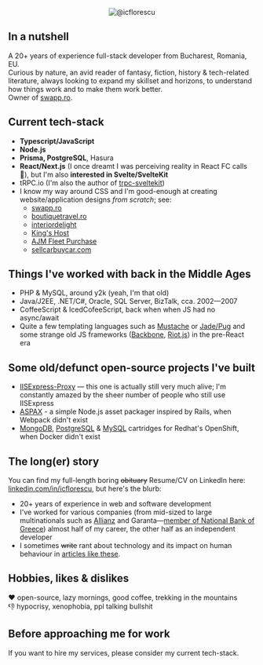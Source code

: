 <p align="center">
  <img alt="@icflorescu" src="https://github-profile-trophy.vercel.app/?username=icflorescu&theme=darkhub&column=4&margin-w=15&margin-h=15" />
</p>

## In a nutshell

A 20+ years of experience full-stack developer from Bucharest, Romania, EU.  
Curious by nature, an avid reader of fantasy, fiction, history & tech-related literature, always looking to expand my skillset and horizons, to understand how things work and to make them work better.  
Owner of [swapp.ro](https://swapp.ro/).

## Current tech-stack

- **Typescript/JavaScript**
- **Node.js**
- **Prisma, PostgreSQL**, Hasura
- **React/Next.js** (I once dreamt I was perceiving reality in React FC calls 🤪), but I'm also **interested in Svelte/SvelteKit**
- tRPC.io (I'm also the author of [trpc-sveltekit](https://github.com/icflorescu/trpc-sveltekit))
- I know my way around CSS and I'm good-enough at creating website/application designs *from scratch*; see:
  - [swapp.ro](https://swapp.ro)
  - [boutiquetravel.ro](https://boutiquetravel.ro/)
  - [interiordelight](https://interiordelight.github.io/)
  - [King's Host](https://kingshost.github.io/)
  - [AJM Fleet Purchase](https://ajm-fleetpurchase.com/)
  - [sellcarbuycar.com](https://sellcarbuycar.com/)

## Things I've worked with back in the Middle Ages

- PHP & MySQL, around y2k (yeah, I'm that old)
- Java/J2EE, .NET/C#, Oracle, SQL Server, BizTalk, cca. 2002—2007
- CoffeeScript & IcedCofeeScript, back when when JS had no async/await
- Quite a few templating languages such as [Mustache](https://github.com/janl/mustache.js) or [Jade/Pug](https://pugjs.org/api/getting-started.html) and some strange old JS frameworks ([Backbone](https://backbonejs.org/), [Riot.js](https://riot.js.org/)) in the pre-React era

## Some old/defunct open-source projects I've built
- [IISExpress-Proxy](https://github.com/icflorescu/iisexpress-proxy) — this one is actually still very much alive; I'm constantly amazed by the sheer number of people who still use IISExpress  
- [ASPAX](https://aspax.github.io/) - a simple Node.js asset packager inspired by Rails, when Webpack didn't exist
- [MongoDB](https://github.com/icflorescu/openshift-cartridge-mongodb), [PostgreSQL](https://github.com/icflorescu/openshift-cartridge-postgresql) & [MySQL](https://github.com/icflorescu/openshift-cartridge-mysql) cartridges for Redhat's OpenShift, when Docker didn't exist

## The long(er) story

You can find my full-length boring ~~obituary~~ Resume/CV on LinkedIn here: [linkedin.com/in/icflorescu](https://www.linkedin.com/in/icflorescu/), but here's the blurb:
- 20+ years of experience in web and software development
- I've worked for various companies (from mid-sized to large multinationals such as [Allianz](https://www.allianztiriac.ro/) and Garanta—[member of National Bank of Greece](https://www.nbg.gr/en/group)) almost half of my career, the other half as an independent developer
- I sometimes ~~write~~ rant about technology and its impact on human behaviour in [articles like these](https://www.linkedin.com/in/icflorescu/recent-activity/posts/).

## Hobbies, likes & dislikes

❤️ open-source, lazy mornings, good coffee, trekking in the mountains  
👎 hypocrisy, xenophobia, ppl talking bullshit  

## Before approaching me for work

If you want to hire my services, please consider my current tech-stack.
